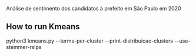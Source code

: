Análise de sentimento dos candidatos à prefeito em São Paulo em 2020

## How to run Kmeans
python3 kmeans.py --terms-per-cluster --print-distribuicao-clusters --use-stemmer-rslps
